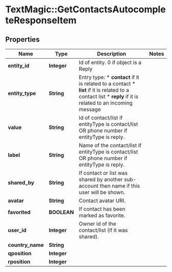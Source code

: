 # TextMagic::GetContactsAutocompleteResponseItem

## Properties
Name | Type | Description | Notes
------------ | ------------- | ------------- | -------------
**entity_id** | **Integer** | Id of entity. 0 if object is a Reply | 
**entity_type** | **String** | Entry type: * **contact** if it is related to a contact * **list** if it is related to a contact list * **reply** if it is related to an incoming message  | 
**value** | **String** | Id of contact/list if entityType is contact/list OR phone number if entityType is reply. | 
**label** | **String** | Name of the contact/list if entityType is contact/list OR phone number if entityType is reply. | 
**shared_by** | **String** | If contact or list was shared by another sub-account then name if this user will be shown. | 
**avatar** | **String** | Contact avatar URI. | 
**favorited** | **BOOLEAN** | If contact has been marked as favorite. | 
**user_id** | **Integer** | Owner id of the contact/list (if it was shared). | 
**country_name** | **String** |  | 
**qposition** | **Integer** |  | 
**rposition** | **Integer** |  | 


